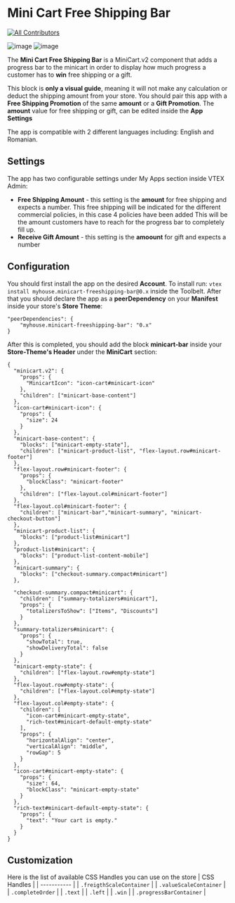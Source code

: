 # Mini Cart Free Shipping Bar

<!-- ALL-CONTRIBUTORS-BADGE:START - Do not remove or modify this section -->

[![All Contributors](https://img.shields.io/badge/all_contributors-0-orange.svg?style=flat-square)](#contributors-)

<!-- ALL-CONTRIBUTORS-BADGE:END -->

![image](https://github.com/iviteb/minicart-freeshipping-bar/assets/77269087/bbff7971-731c-4326-bf8c-fced2daf0b2e)
![image](https://github.com/iviteb/minicart-freeshipping-bar/assets/77269087/87786efb-bb63-4045-a6de-10c8a82fe808)

The **Mini Cart Free Shipping Bar** is a MiniCart.v2 component that adds a progress bar to the minicart in order to display how much progress a customer has to **win** free shipping or a gift.

This block is **only a visual guide**, meaning it will not make any calculation or deduct the shipping amount from your store. You should pair this app with a **Free Shipping Promotion** of the same **amount** or a **Gift Promotion**.
The **amount** value for free shipping or gift, can be edited inside the **App Settings**

The app is compatible with 2 different languages including: English and Romanian.

## Settings

The app has two configurable settings under My Apps section inside VTEX Admin:

- **Free Shipping Amount** - this setting is the **amount** for free shipping and expects a number.
  This free shipping will be indicated for the different commercial policies, in this case 4 policies have been added
  This will be the amount customers have to reach for the progress bar to completely fill up.
- **Receive Gift Amount** - this setting is the **amoount** for gift and expects a number

## Configuration

You should first install the app on the desired **Account**. To install run: `vtex install myhouse.minicart-freeshipping-bar@0.x` inside the Toolbelt.
After that you should declare the app as a **peerDependency** on your **Manifest** inside your store's **Store Theme**:

```
"peerDependencies": {
    "myhouse.minicart-freeshipping-bar": "0.x"
}
```

After this is completed, you should add the block **minicart-bar** inside your **Store-Theme's Header** under the **MiniCart** section:

```
{
  "minicart.v2": {
    "props": {
      "MinicartIcon": "icon-cart#minicart-icon"
    },
    "children": ["minicart-base-content"]
  },
  "icon-cart#minicart-icon": {
    "props": {
      "size": 24
    }
  },
  "minicart-base-content": {
    "blocks": ["minicart-empty-state"],
    "children": ["minicart-product-list", "flex-layout.row#minicart-footer"]
  },
  "flex-layout.row#minicart-footer": {
    "props": {
      "blockClass": "minicart-footer"
    },
    "children": ["flex-layout.col#minicart-footer"]
  },
  "flex-layout.col#minicart-footer": {
    "children": ["minicart-bar","minicart-summary", "minicart-checkout-button"]
  },
  "minicart-product-list": {
    "blocks": ["product-list#minicart"]
  },
  "product-list#minicart": {
    "blocks": ["product-list-content-mobile"]
  },
  "minicart-summary": {
    "blocks": ["checkout-summary.compact#minicart"]
  },

  "checkout-summary.compact#minicart": {
    "children": ["summary-totalizers#minicart"],
    "props": {
      "totalizersToShow": ["Items", "Discounts"]
    }
  },
  "summary-totalizers#minicart": {
    "props": {
      "showTotal": true,
      "showDeliveryTotal": false
    }
  },
  "minicart-empty-state": {
    "children": ["flex-layout.row#empty-state"]
  },
  "flex-layout.row#empty-state": {
    "children": ["flex-layout.col#empty-state"]
  },
  "flex-layout.col#empty-state": {
    "children": [
      "icon-cart#minicart-empty-state",
      "rich-text#minicart-default-empty-state"
    ],
    "props": {
      "horizontalAlign": "center",
      "verticalAlign": "middle",
      "rowGap": 5
    }
  },
  "icon-cart#minicart-empty-state": {
    "props": {
      "size": 64,
      "blockClass": "minicart-empty-state"
    }
  },
  "rich-text#minicart-default-empty-state": {
    "props": {
      "text": "Your cart is empty."
    }
  }
}
```

## Customization

Here is the list of available CSS Handles you can use on the store
| CSS Handles |
| ----------- |
| `.freigthScaleContainer` |
| `.valueScaleContainer` |
| `.completeOrder` |
| `.text` |
| `.left` |
| `.win` |
| `.progressBarContainer` |
